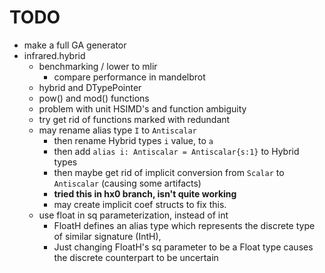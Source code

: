 # TODO
- make a full GA generator
- infrared.hybrid
  - benchmarking / lower to mlir
    - compare performance in mandelbrot
  - hybrid and DTypePointer
  - pow() and mod() functions
  - problem with unit HSIMD's and function ambiguity
  - try get rid of functions marked with redundant
  - may rename alias type `I` to `Antiscalar`
    - then rename Hybrid types `i` value, to `a`
    - then add `alias i: Antiscalar = Antiscalar{s:1}` to Hybrid types
    - then maybe get rid of implicit conversion from `Scalar` to `Antiscalar` (causing some artifacts)
    - **tried this in hx0 branch, isn't quite working**
    - may create implicit coef structs to fix this.
  - use float in sq parameterization, instead of int
    - FloatH defines an alias type which represents the discrete type of similar signature (IntH),
    - Just changing FloatH's sq parameter to be a Float type causes the discrete counterpart to be uncertain
